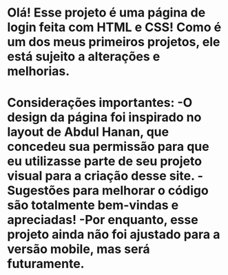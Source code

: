<h1>Olá! Esse projeto é uma página de login feita com HTML e CSS! Como é um dos meus primeiros projetos, ele está sujeito a alterações e melhorias.<h1>

Considerações importantes:
-O design da página foi inspirado no layout de Abdul Hanan, que concedeu sua permissão para que eu utilizasse parte de seu projeto visual para a criação desse site.
-Sugestões para melhorar o código são totalmente bem-vindas e apreciadas!
-Por enquanto, esse projeto ainda não foi ajustado para a versão mobile, mas será futuramente.
